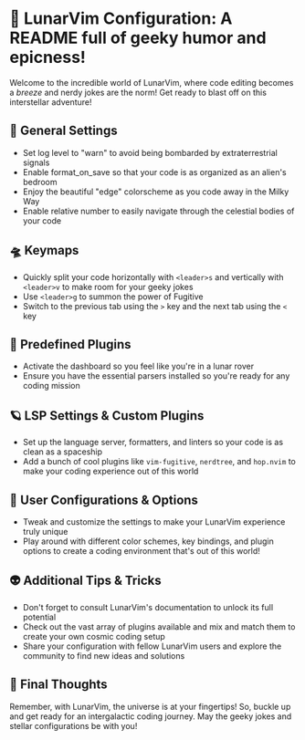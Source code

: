# 🌙 LunarVim Configuration: A README full of geeky humor and epicness!

Welcome to the incredible world of LunarVim, where code editing becomes a _breeze_ and nerdy jokes are the norm! Get ready to blast off on this interstellar adventure!

## 🚀 General Settings
- Set log level to "warn" to avoid being bombarded by extraterrestrial signals
- Enable format_on_save so that your code is as organized as an alien's bedroom
- Enjoy the beautiful "edge" colorscheme as you code away in the Milky Way
- Enable relative number to easily navigate through the celestial bodies of your code

## 🛸 Keymaps
- Quickly split your code horizontally with `<leader>s` and vertically with `<leader>v` to make room for your geeky jokes
- Use `<leader>g` to summon the power of Fugitive
- Switch to the previous tab using the `>` key and the next tab using the `<` key

## 🌌 Predefined Plugins
- Activate the dashboard so you feel like you're in a lunar rover
- Ensure you have the essential parsers installed so you're ready for any coding mission

## 🪐 LSP Settings & Custom Plugins
- Set up the language server, formatters, and linters so your code is as clean as a spaceship
- Add a bunch of cool plugins like `vim-fugitive`, `nerdtree`, and `hop.nvim` to make your coding experience out of this world


## 🌠 User Configurations & Options
- Tweak and customize the settings to make your LunarVim experience truly unique
- Play around with different color schemes, key bindings, and plugin options to create a coding environment that's out of this world!

## 👽 Additional Tips & Tricks
- Don't forget to consult LunarVim's documentation to unlock its full potential
- Check out the vast array of plugins available and mix and match them to create your own cosmic coding setup
- Share your configuration with fellow LunarVim users and explore the community to find new ideas and solutions

## 🔭 Final Thoughts
Remember, with LunarVim, the universe is at your fingertips! So, buckle up and get ready for an intergalactic coding journey. May the geeky jokes and stellar configurations be with you!
